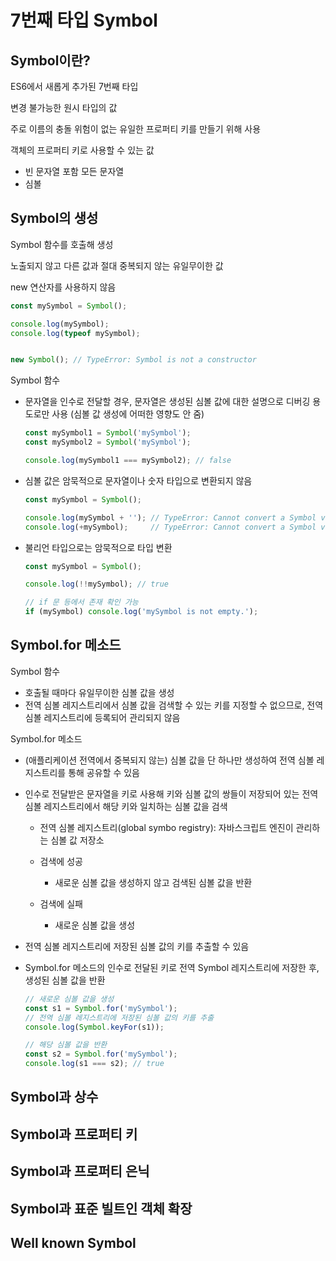 # 7번째 타입 Symbol

## Symbol이란?

ES6에서 새롭게 추가된 7번째 타입

변경 불가능한 원시 타입의 값

주로 이름의 충돌 위험이 없는 유일한 프로퍼티 키를 만들기 위해 사용



객체의 프로퍼티 키로 사용할 수 있는 값

- 빈 문자열 포함 모든 문자열
- 심볼



## Symbol의 생성

Symbol 함수를 호출해 생성

노출되지 않고 다른 값과 절대 중복되지 않는 유일무이한 값

new 연산자를 사용하지 않음

```javascript
const mySymbol = Symbol();

console.log(mySymbol);
console.log(typeof mySymbol); 


new Symbol(); // TypeError: Symbol is not a constructor
```



Symbol 함수

- 문자열을 인수로 전달할 경우, 문자열은 생성된 심볼 값에 대한 설명으로 디버깅 용도로만 사용 (심볼 값 생성에 어떠한 영향도 안 줌)

  ```javascript
  const mySymbol1 = Symbol('mySymbol');
  const mySymbol2 = Symbol('mySymbol');
  
  console.log(mySymbol1 === mySymbol2); // false
  ```

- 심볼 값은 암묵적으로 문자열이나 숫자 타입으로 변환되지 않음

  ```javascript
  const mySymbol = Symbol();
  
  console.log(mySymbol + ''); // TypeError: Cannot convert a Symbol value to a string
  console.log(+mySymbol);     // TypeError: Cannot convert a Symbol value to a string
  ```

- 불리언 타입으로는 암묵적으로 타입 변환

  ```javascript
  const mySymbol = Symbol();
  
  console.log(!!mySymbol); // true
  
  // if 문 등에서 존재 확인 가능
  if (mySymbol) console.log('mySymbol is not empty.');
  ```



## Symbol.for 메소드

Symbol 함수

- 호출될 때마다 유일무이한 심볼 값을 생성
- 전역 심볼 레지스트리에서 심볼 값을 검색할 수 있는 키를 지정할 수 없으므로, 전역 심볼 레지스트리에 등록되어 관리되지 않음



Symbol.for 메소드

- (애플리케이션 전역에서 중복되지 않는) 심볼 값을 단 하나만 생성하여 전역 심볼 레지스트리를 통해 공유할 수 있음

- 인수로 전달받은 문자열을 키로 사용해 키와 심볼 값의 쌍들이 저장되어 있는 전역 심볼 레지스트리에서 해당 키와 일치하는 심볼 값을 검색

  - 전역 심볼 레지스트리(global symbo registry): 자바스크립트 엔진이 관리하는 심볼 값 저장소
  - 검색에 성공
    - 새로운 심볼 값을 생성하지 않고 검색된 심볼 값을 반환

  - 검색에 실패
    - 새로운 심볼 값을 생성

- 전역 심볼 레지스트리에 저장된 심볼 값의 키를 추출할 수 있음

- Symbol.for 메소드의 인수로 전달된 키로 전역 Symbol 레지스트리에 저장한 후, 생성된 심볼 값을 반환

  ```javascript
  // 새로운 심볼 값을 생성
  const s1 = Symbol.for('mySymbol');
  // 전역 심볼 레지스트리에 저장된 심볼 값의 키를 추출
  console.log(Symbol.keyFor(s1)); 
  
  // 해당 심볼 값을 반환
  const s2 = Symbol.for('mySymbol');
  console.log(s1 === s2); // true
  ```



## Symbol과 상수





## Symbol과 프로퍼티 키

## Symbol과 프로퍼티 은닉

## Symbol과 표준 빌트인 객체 확장

## Well known Symbol

